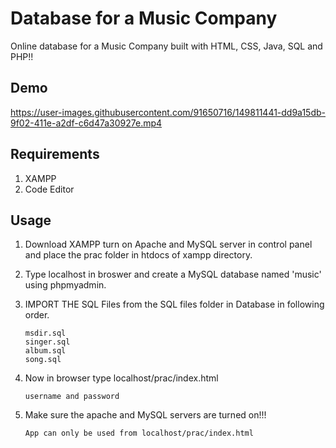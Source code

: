 
# Database for a Music Company

Online database for a Music Company built with HTML, CSS, Java, SQL and PHP!!

## Demo


https://user-images.githubusercontent.com/91650716/149811441-dd9a15db-9f02-411e-a2df-c6d47a30927e.mp4





## Requirements

1. XAMPP 
2. Code Editor

## Usage

1. Download XAMPP turn on Apache and MySQL server in control panel and place the prac folder in htdocs of xampp directory.

2. Type localhost in broswer and create a MySQL database named 'music' using phpmyadmin.

3. IMPORT THE SQL Files from the SQL files folder in Database in following order.

    ```
    msdir.sql
    singer.sql
    album.sql
    song.sql
    
    ```

4. Now in browser type localhost/prac/index.html

    ```Type
    username and password    
    ```

5. Make sure the apache and MySQL servers are turned on!!!

    ```
    App can only be used from localhost/prac/index.html
    ```


